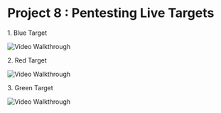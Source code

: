 # Project 8 : Pentesting Live Targets

1\. Blue Target

<img src='http://i.imgur.com/2SZ8adi.gif' title='Video Walkthrough' width='' alt='Video Walkthrough' />


2\. Red Target

<img src='http://i.imgur.com/ATUuHgl.gif' title='Video Walkthrough' width='' alt='Video Walkthrough' />



3\. Green Target

<img src='http://i.imgur.com/PYuENI8.gif' title='Video Walkthrough' width='' alt='Video Walkthrough' />

